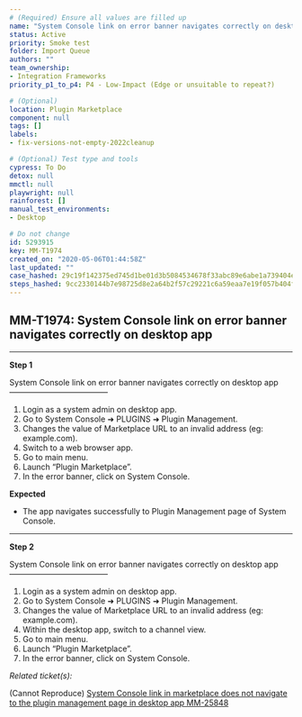 ```yaml
---
# (Required) Ensure all values are filled up
name: "System Console link on error banner navigates correctly on desktop app"
status: Active
priority: Smoke test
folder: Import Queue
authors: ""
team_ownership: 
- Integration Frameworks
priority_p1_to_p4: P4 - Low-Impact (Edge or unsuitable to repeat?)

# (Optional)
location: Plugin Marketplace
component: null
tags: []
labels: 
- fix-versions-not-empty-2022cleanup

# (Optional) Test type and tools
cypress: To Do
detox: null
mmctl: null
playwright: null
rainforest: []
manual_test_environments: 
- Desktop

# Do not change
id: 5293915
key: MM-T1974
created_on: "2020-05-06T01:44:58Z"
last_updated: ""
case_hashed: 29c19f142375ed745d1be01d3b5084534678f33abc89e6abe1a739404e607a53650a0b223a0471b4ba57c588271b10a7
steps_hashed: 9cc2330144b7e98725d8e2a64b2f57c29221c6a59eaa7e19f057b404f20b16b7406eb1c01bde411e94181137aeb35fa0
---
```


<!-- (Auto-generated) Based on frontmatter's "key" and "name" -->

## MM-T1974: System Console link on error banner navigates correctly on desktop app

---

**Step 1**

System Console link on error banner navigates correctly on desktop app\
–––––––––––––––––––––––––

1. Login as a system admin on desktop app.
2. Go to System Console ➜ PLUGINS ➜ Plugin Management.
3. Changes the value of Marketplace URL to an invalid address (eg: example.com).
4. Switch to a web browser app.
5. Go to main menu.
6. Launch “Plugin Marketplace”.
7. In the error banner, click on System Console.

**Expected**

- The app navigates successfully to Plugin Management page of System Console.

---

**Step 2**

System Console link on error banner navigates correctly on desktop app\
–––––––––––––––––––––––––

1. Login as a system admin on desktop app.
2. Go to System Console ➜ PLUGINS ➜ Plugin Management.
3. Changes the value of Marketplace URL to an invalid address (eg: example.com).
4. Within the desktop app, switch to a channel view.
5. Go to main menu.
6. Launch “Plugin Marketplace”.
7. In the error banner, click on System Console.

_Related ticket(s):_

(Cannot Reproduce) [System Console link in marketplace does not navigate to the plugin management page in desktop app MM-25848](https://mattermost.atlassian.net/browse/MM-25848)
